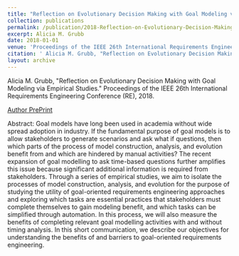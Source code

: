 ```yaml
---
title: "Reflection on Evolutionary Decision Making with Goal Modeling via Empirical Studies"
collection: publications
permalink: /publication/2018-Reflection-on-Evolutionary-Decision-Making-with-Goal-Modeling-via-Empirical-Studies
excerpt: Alicia M. Grubb
date: 2018-01-01
venue: 'Proceedings of the IEEE 26th International Requirements Engineering Conference (RE)'
citation: ' Alicia M. Grubb, "Reflection on Evolutionary Decision Making with Goal Modeling via Empirical Studies." Proceedings of the IEEE 26th International Requirements Engineering Conference (RE), 2018.'
layout: archive
---
```

 Alicia M. Grubb, "Reflection on Evolutionary Decision Making with Goal Modeling via Empirical Studies." Proceedings of the IEEE 26th International Requirements Engineering Conference (RE), 2018.

[Author PrePrint](http://www.cs.toronto.edu/~amgrubb/archive/RE18.pdf)

Abstract: Goal models have long been used in academia without wide spread adoption in industry. If the fundamental purpose of goal models is to allow stakeholders to generate scenarios and ask what if questions, then which parts of the process of model construction, analysis, and evolution benefit from and which are hindered by manual activities? The recent expansion of goal modelling to ask time-based questions further amplifies this issue because significant additional information is required from stakeholders. Through a series of empirical studies, we aim to isolate the processes of model construction, analysis, and evolution for the purpose of studying the utility of goal-oriented requirements engineering approaches and exploring which tasks are essential practices that stakeholders must complete themselves to gain modeling benefit, and which tasks can be simplified through automation. In this process, we will also measure the benefits of completing relevant goal modelling activities with and without timing analysis. In this short communication, we describe our objectives for understanding the benefits of and barriers to goal-oriented requirements engineering.
